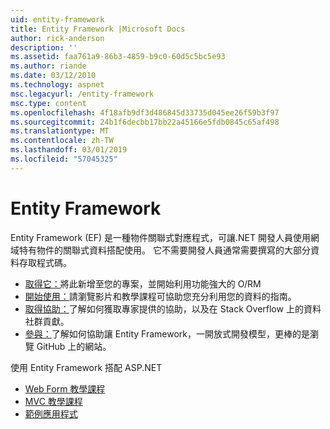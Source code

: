 ```yaml
---
uid: entity-framework
title: Entity Framework |Microsoft Docs
author: rick-anderson
description: ''
ms.assetid: faa761a9-86b3-4859-b9c0-60d5c5bc5e93
ms.author: riande
ms.date: 03/12/2010
ms.technology: aspnet
msc.legacyurl: /entity-framework
msc.type: content
ms.openlocfilehash: 4f18afb9df3d486845d33735d045ee26f59b3f97
ms.sourcegitcommit: 24b1f6decbb17bb22a45166e5fdb0845c65af498
ms.translationtype: MT
ms.contentlocale: zh-TW
ms.lasthandoff: 03/01/2019
ms.locfileid: "57045325"
---
```

<a name="entity-framework"></a>Entity Framework
====================
Entity Framework (EF) 是一種物件關聯式對應程式，可讓.NET 開發人員使用網域特有物件的關聯式資料搭配使用。 它不需要開發人員通常需要撰寫的大部分資料存取程式碼。


- [取得它：](https://msdn.com/data/ee712906)將此新增至您的專案，並開始利用功能強大的 O/RM
- [開始使用：](https://msdn.com/data/ee712907)請瀏覽影片和教學課程可協助您充分利用您的資料的指南。
- [取得協助：](https://msdn.com/data/hh913619)了解如何獲取專家提供的協助，以及在 Stack Overflow 上的資料社群貢獻。
- [參與：](https://github.com/aspnet/EntityFramework6)了解如何協助讓 Entity Framework，一開放式開發模型，更棒的是瀏覽 GitHub 上的網站。


使用 Entity Framework 搭配 ASP.NET

- [Web Form 教學課程](web-forms/overview/older-versions-getting-started/getting-started-with-ef/the-entity-framework-and-aspnet-getting-started-part-1.md)
- [MVC 教學課程](mvc/overview/getting-started/getting-started-with-ef-using-mvc/creating-an-entity-framework-data-model-for-an-asp-net-mvc-application.md)
- [範例應用程式](https://webpifeed.blob.core.windows.net/webpifeed/Partners/ASP.NET%20MVC%20Application%20Using%20Entity%20Framework%20Code%20First.zip)
